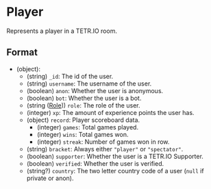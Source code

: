 # Player

Represents a player in a TETR.IO room.

## Format

* (object):
    * (string) `_id`: The id of the user.
    * (string) `username`: The username of the user.
    * (boolean) `anon`: Whether the user is anonymous.
    * (boolean) `bot`: Whether the user is a bot.
    * (string ([Role](../Data/Role.md))) `role`: The role of the user.
    * (integer) `xp`: The amount of experience points the user has.
    * (object) `record`: Player scoreboard data.
        * (integer) `games`: Total games played.
        * (integer) `wins`: Total games won.
        * (integer) `streak`: Number of games won in row.
    * (string) `bracket`: Always either `"player"` or `"spectator"`.
    * (boolean) `supporter`: Whether the user is a TETR.IO Supporter.
    * (boolean) `verified`: Whether the user is verified.
    * (string?) `country`: The two letter country code of a user (`null` if private or anon).
